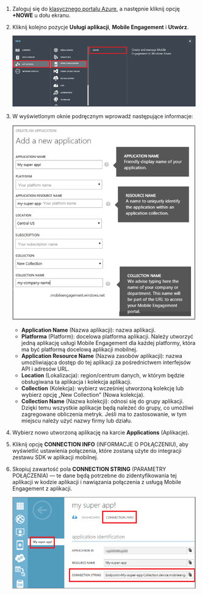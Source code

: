 1. Zaloguj się do [klasycznego portalu Azure](https://manage.windowsazure.com), a następnie kliknij opcję **+NOWE** u dołu ekranu.

2. Kliknij kolejno pozycje **Usługi aplikacji**, **Mobile Engagement** i **Utwórz**.

    ![](./media/mobile-engagement-create-app-in-portal/create-mobile-engagement-app.png)

3. W wyświetlonym oknie podręcznym wprowadź następujące informacje:

    ![](./media/mobile-engagement-create-app-in-portal/create-azme-popup.png)

    - **Application Name** (Nazwa aplikacji): nazwa aplikacji. 
    - **Platforma** (Platform): docelowa platforma aplikacji. Należy utworzyć jedną aplikację usługi Mobile Engagement dla każdej platformy, która ma być platformą docelową aplikacji mobilnej. 
    - **Application Resource Name** (Nazwa zasobów aplikacji): nazwa umożliwiająca dostęp do tej aplikacji za pośrednictwem interfejsów API i adresów URL. 
    - **Location** (Lokalizacja): region/centrum danych, w którym będzie obsługiwana ta aplikacja i kolekcja aplikacji.
    - **Collection** (Kolekcja): wybierz wcześniej utworzoną kolekcję lub wybierz opcję „New Collection” (Nowa kolekcja).
    - **Collection Name** (Nazwa kolekcji): odnosi się do grupy aplikacji. Dzięki temu wszystkie aplikacje będą należeć do grupy, co umożliwi zagregowane obliczenia metryk. Jeśli ma to zastosowanie, w tym miejscu należy użyć nazwy firmy lub działu.

4. Wybierz nowo utworzoną aplikację na karcie **Applications** (Aplikacje).

5. Kliknij opcję **CONNECTION INFO** (INFORMACJE O POŁĄCZENIU), aby wyświetlić ustawienia połączenia, które zostaną użyte do integracji zestawu SDK w aplikacji mobilnej.

6. Skopiuj zawartość pola **CONNECTION STRING** (PARAMETRY POŁĄCZENIA) — te dane będą potrzebne do zidentyfikowania tej aplikacji w kodzie aplikacji i nawiązania połączenia z usługą Mobile Engagement z aplikacji.

    ![](./media/mobile-engagement-create-app-in-portal/app-connection-info-page.png)




<!--HONumber=Jun16_HO2-->


